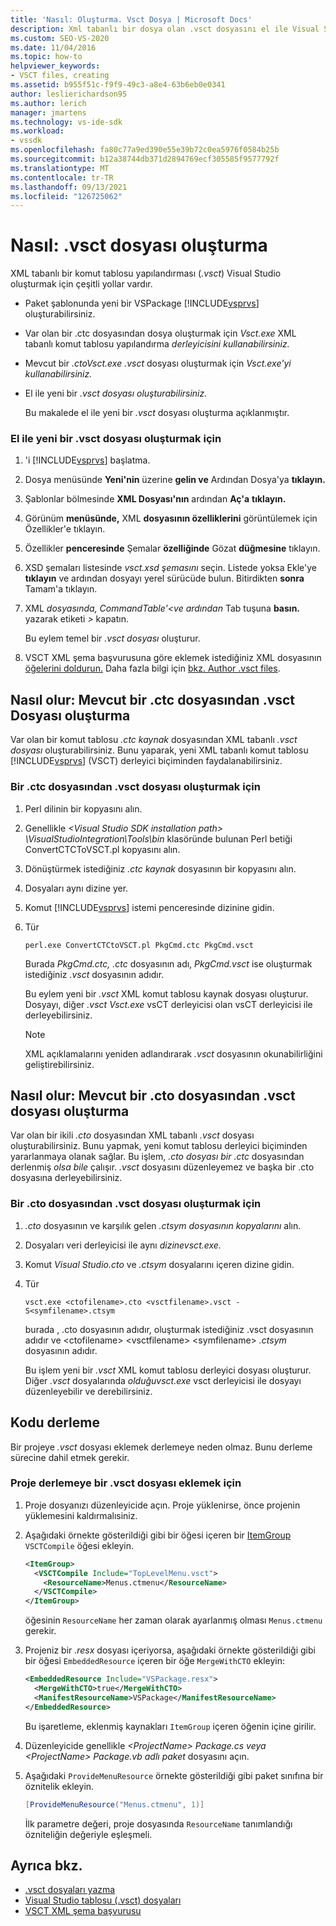 ```yaml
---
title: 'Nasıl: Oluşturma. Vsct Dosya | Microsoft Docs'
description: Xml tabanlı bir dosya olan .vsct dosyasını el ile Visual Studio tablo yapılandırma dosyasını öğrenin.
ms.custom: SEO-VS-2020
ms.date: 11/04/2016
ms.topic: how-to
helpviewer_keywords:
- VSCT files, creating
ms.assetid: b955f51c-f9f9-49c3-a8e4-63b6eb0e0341
author: leslierichardson95
ms.author: lerich
manager: jmartens
ms.technology: vs-ide-sdk
ms.workload:
- vssdk
ms.openlocfilehash: fa80c77a9ed390e55e39b72c0ea5976f0584b25b
ms.sourcegitcommit: b12a38744db371d2894769ecf305585f9577792f
ms.translationtype: MT
ms.contentlocale: tr-TR
ms.lasthandoff: 09/13/2021
ms.locfileid: "126725062"
---
```

# <a name="how-to-create-a-vsct-file"></a>Nasıl: .vsct dosyası oluşturma

XML tabanlı bir komut tablosu yapılandırması (*.vsct*) Visual Studio oluşturmak için çeşitli yollar vardır.

- Paket şablonunda yeni bir VSPackage [!INCLUDE[vsprvs](../../code-quality/includes/vsprvs_md.md)] oluşturabilirsiniz.

- Var olan bir .ctc dosyasından dosya oluşturmak için *Vsct.exe* XML tabanlı komut tablosu yapılandırma *derleyicisini kullanabilirsiniz.*

- Mevcut bir *.ctoVsct.exe* *.vsct* dosyası oluşturmak için *Vsct.exe'yi kullanabilirsiniz.*

- El ile yeni bir *.vsct dosyası oluşturabilirsiniz.*

  Bu makalede el ile yeni bir *.vsct* dosyası oluşturma açıklanmıştır.

### <a name="to-manually-create-a-new-vsct-file"></a>El ile yeni bir .vsct dosyası oluşturmak için

1. 'i [!INCLUDE[vsprvs](../../code-quality/includes/vsprvs_md.md)] başlatma.

2. Dosya menüsünde **Yeni'nin** üzerine **gelin ve** Ardından Dosya'ya **tıklayın.**

3. Şablonlar bölmesinde **XML Dosyası'nın** ardından **Aç'a** **tıklayın.**

4. Görünüm **menüsünde,** XML **dosyasının özelliklerini** görüntülemek için Özellikler'e tıklayın.

5. Özellikler **penceresinde** Şemalar **özelliğinde** Gözat **düğmesine** tıklayın.

6. XSD şemaları listesinde *vsct.xsd şemasını* seçin. Listede yoksa Ekle'ye **tıklayın** ve ardından dosyayı yerel sürücüde bulun. Bitirdikten **sonra** Tamam'a tıklayın.

7. XML *dosyasında, CommandTable'<ve ardından* Tab tuşuna **basın.** yazarak etiketi *>* kapatın.

    Bu eylem temel bir *.vsct dosyası* oluşturur.

8. VSCT XML şema başvurusuna göre eklemek istediğiniz XML dosyasının [öğelerini doldurun.](../../extensibility/vsct-xml-schema-reference.md) Daha fazla bilgi için [bkz. Author .vsct files](../../extensibility/internals/authoring-dot-vsct-files.md).

<a name="how-to-create-a-dot-vsct-file-from-an-existing-dot-ctc-file"></a>

## <a name="how-to-create-a-vsct-file-from-an-existing-ctc-file"></a>Nasıl olur: Mevcut bir .ctc dosyasından .vsct Dosyası oluşturma

Var olan bir komut tablosu *.ctc kaynak* dosyasından XML tabanlı *.vsct dosyası* oluşturabilirsiniz. Bunu yaparak, yeni XML tabanlı komut tablosu [!INCLUDE[vsprvs](../../code-quality/includes/vsprvs_md.md)] (VSCT) derleyici biçiminden faydalanabilirsiniz.

### <a name="to-create-a-vsct-file-from-a-ctc-file"></a>Bir .ctc dosyasından .vsct dosyası oluşturmak için

1. Perl dilinin bir kopyasını alın.

2. Genellikle *\<Visual Studio SDK installation path> \VisualStudioIntegration\Tools\bin* klasöründe bulunan Perl betiği ConvertCTCToVSCT.pl kopyasını alın. 

3. Dönüştürmek istediğiniz *.ctc kaynak* dosyasının bir kopyasını alın.

4. Dosyaları aynı dizine yer.

5. Komut [!INCLUDE[vsprvs](../../code-quality/includes/vsprvs_md.md)] istemi penceresinde dizinine gidin.

6. Tür

   ```
   perl.exe ConvertCTCtoVSCT.pl PkgCmd.ctc PkgCmd.vsct
   ```

    Burada *PkgCmd.ctc,* *.ctc* dosyasının adı, *PkgCmd.vsct* ise oluşturmak istediğiniz *.vsct* dosyasının adıdır.

    Bu eylem yeni bir *.vsct* XML komut tablosu kaynak dosyası oluşturur. Dosyayı, diğer *.vsct* *Vsct.exe* vsCT derleyicisi olan vsCT derleyicisi ile derleyebilirsiniz.

   > [!NOTE]
   > XML açıklamalarını yeniden adlandırarak *.vsct* dosyasının okunabilirliğini geliştirebilirsiniz.

<a name="how-to-create-a-dot-vsct-file-from-an-existing-dot-cto-file"></a>

## <a name="how-to-create-a-vsct-file-from-an-existing-cto-file"></a>Nasıl olur: Mevcut bir .cto dosyasından .vsct dosyası oluşturma

Var olan bir ikili *.cto* dosyasından XML tabanlı *.vsct* dosyası oluşturabilirsiniz. Bunu yapmak, yeni komut tablosu derleyici biçiminden yararlanmaya olanak sağlar. Bu işlem, *.cto dosyası bir .ctc* dosyasından derlenmiş *olsa bile* çalışır. *.vsct* dosyasını düzenleyemez ve başka bir .cto dosyasına derleyebilirsiniz.

### <a name="to-create-a-vsct-file-from-a-cto-file"></a>Bir .cto dosyasından .vsct dosyası oluşturmak için

1. *.cto* dosyasının ve karşılık gelen *.ctsym dosyasının kopyalarını* alın.

2. Dosyaları veri derleyicisi ile aynı *dizinevsct.exe.*

3. Komut *Visual Studio.cto* ve *.ctsym* dosyalarını içeren dizine gidin.

4. Tür

    ```
    vsct.exe <ctofilename>.cto <vsctfilename>.vsct -S<symfilename>.ctsym
    ```

     burada , .cto dosyasının adıdır, oluşturmak istediğiniz .vsct dosyasının adıdır ve \<ctofilename\>  \<vsctfilename\>  \<symfilename\> *.ctsym* dosyasının adıdır.

     Bu işlem yeni bir *.vsct* XML komut tablosu derleyici dosyası oluşturur. Diğer *.vsct* dosyalarında *olduğuvsct.exe* vsct derleyicisi ile dosyayı düzenleyebilir ve derebilirsiniz.

## <a name="compile-the-code"></a>Kodu derleme
 Bir projeye *.vsct* dosyası eklemek derlemeye neden olmaz. Bunu derleme sürecine dahil etmek gerekir.

### <a name="to-add-a-vsct-file-to-project-compilation"></a>Proje derlemeye bir .vsct dosyası eklemek için

1. Proje dosyanızı düzenleyicide açın. Proje yüklenirse, önce projenin yüklemesini kaldırmalısiniz.

2. Aşağıdaki örnekte gösterildiği gibi bir öğesi içeren bir [ItemGroup](../../msbuild/itemgroup-element-msbuild.md) `VSCTCompile` öğesi ekleyin.

    ```xml
    <ItemGroup>
      <VSCTCompile Include="TopLevelMenu.vsct">
        <ResourceName>Menus.ctmenu</ResourceName>
      </VSCTCompile>
    </ItemGroup>

    ```

     öğesinin `ResourceName` her zaman olarak ayarlanmış olması `Menus.ctmenu` gerekir.

3. Projeniz bir *.resx* dosyası içeriyorsa, aşağıdaki örnekte gösterildiği gibi bir öğesi `EmbeddedResource` içeren bir öğe `MergeWithCTO` ekleyin:

    ```xml
    <EmbeddedResource Include="VSPackage.resx">
      <MergeWithCTO>true</MergeWithCTO>
      <ManifestResourceName>VSPackage</ManifestResourceName>
    </EmbeddedResource>

    ```

     Bu işaretleme, eklenmiş kaynakları `ItemGroup` içeren öğenin içine girilir.

4. Düzenleyicide genellikle *\<ProjectName\> Package.cs veya* *\<ProjectName\> Package.vb adlı paket* dosyasını açın.

5. Aşağıdaki `ProvideMenuResource` örnekte gösterildiği gibi paket sınıfına bir öznitelik ekleyin.

    ```csharp
    [ProvideMenuResource("Menus.ctmenu", 1)]
    ```

     İlk parametre değeri, proje dosyasında `ResourceName` tanımlandığı özniteliğin değeriyle eşleşmeli.

## <a name="see-also"></a>Ayrıca bkz.
- [.vsct dosyaları yazma](../../extensibility/internals/authoring-dot-vsct-files.md)
- [Visual Studio tablosu (.vsct) dosyaları](../../extensibility/internals/visual-studio-command-table-dot-vsct-files.md)
- [VSCT XML şema başvurusu](../../extensibility/vsct-xml-schema-reference.md)
